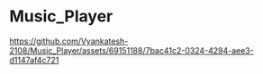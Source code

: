 # Music_Player
https://github.com/Vyankatesh-2108/Music_Player/assets/69151188/7bac41c2-0324-4294-aee3-d1147af4c721
